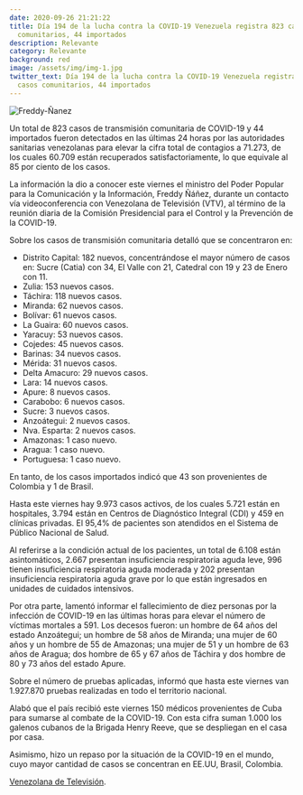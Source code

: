```yaml
---
date: 2020-09-26 21:21:22
title: Día 194 de la lucha contra la COVID-19 Venezuela registra 823 casos
  comunitarios, 44 importados
description: Relevante
category: Relevante
background: red
image: /assets/img/img-1.jpg
twitter_text: Día 194 de la lucha contra la COVID-19 Venezuela registra 823
  casos comunitarios, 44 importados
---
```


![Freddy-Ñanez](/assets/img/img-1.png)

Un total de 823 casos de transmisión comunitaria de COVID-19 y 44 importados fueron detectados en las últimas 24 horas por las autoridades sanitarias venezolanas para elevar la cifra total de contagios a 71.273, de los cuales 60.709 están recuperados satisfactoriamente, lo que equivale al 85 por ciento de los casos.

La información la dio a conocer este viernes el ministro del Poder Popular para la Comunicación y la Información, Freddy Ñáñez, durante un contacto vía videoconferencia con Venezolana de Televisión (VTV), al término de la reunión diaria de la Comisión Presidencial para el Control y la Prevención de la COVID-19. 

Sobre los casos de transmisión comunitaria detalló que se concentraron en:

- Distrito Capital: 182 nuevos, concentrándose el mayor número de casos en: Sucre (Catia) con 34, El Valle con 21, Catedral con 19 y 23 de Enero con 11.
- Zulia: 153 nuevos casos.
- Táchira: 118 nuevos casos.
- Miranda: 62 nuevos casos.
- Bolívar: 61 nuevos casos.
- La Guaira: 60 nuevos casos.
- Yaracuy: 53 nuevos casos.
- Cojedes: 45 nuevos casos.
- Barinas: 34 nuevos casos.
- Mérida: 31 nuevos casos.
- Delta Amacuro: 29 nuevos casos.
- Lara: 14 nuevos casos.
- Apure: 8 nuevos casos.
- Carabobo: 6 nuevos casos.
- Sucre: 3 nuevos casos.
- Anzoátegui: 2 nuevos casos.
- Nva. Esparta: 2 nuevos casos.
- Amazonas: 1 caso nuevo.
- Aragua: 1 caso nuevo.
- Portuguesa: 1  caso nuevo.

En tanto, de los casos importados indicó que 43 son provenientes de Colombia y 1 de Brasil.

Hasta este viernes hay 9.973 casos activos, de los cuales 5.721 están en hospitales, 3.794 están en Centros de Diagnóstico Integral (CDI) y 459 en clínicas privadas. El 95,4% de pacientes son atendidos en el Sistema de Público Nacional de Salud.

Al referirse a la condición actual de los pacientes, un total de 6.108 están asintomáticos, 2.667 presentan insuficiencia respiratoria aguda leve, 996 tienen insuficiencia respiratoria aguda moderada y 202 presentan insuficiencia respiratoria aguda grave por lo que están ingresados en unidades de cuidados intensivos.

Por otra parte, lamentó informar el fallecimiento de diez personas por la infección de COVID-19 en las últimas horas para elevar el número de víctimas mortales a 591. Los decesos fueron: un hombre de 64 años del estado Anzoátegui; un hombre de 58 años de Miranda; una mujer de 60 años y un hombre de 55 de Amazonas; una mujer de 51 y un hombre de 63 años de Aragua; dos hombre de 65 y 67 años de Táchira y dos hombre de 80 y 73 años del estado Apure.

Sobre el número de pruebas aplicadas, informó que hasta este viernes van 1.927.870 pruebas realizadas en todo el territorio nacional.

Alabó que el país recibió este viernes 150 médicos provenientes de Cuba para sumarse al combate de la COVID-19. Con esta cifra suman 1.000 los galenos cubanos de la Brigada Henry Reeve, que se despliegan en el casa por casa.

Asimismo, hizo un repaso por la situación de la COVID-19 en el mundo, cuyo mayor cantidad de casos se concentran en EE.UU, Brasil, Colombia.

[Venezolana de Televisión](https://www.vtv.gob.ve/venezuela-casos-covid-25092020/).
